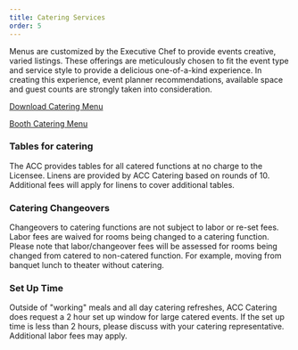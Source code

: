 ```yaml
---
title: Catering Services
order: 5
---
```


Menus are customized by the Executive Chef to provide events creative, varied listings. These offerings are meticulously chosen to fit the event type and service style to provide a delicious one-of-a-kind experience. In creating this experience, event planner recommendations, available space and guest counts are strongly taken into consideration.

[Download Catering Menu](https://assets.austinconventioncenter.com/2021/food_and_beverage/ACC-Catering-Menu.pdf)

[Booth Catering Menu](https://assets.austinconventioncenter.com/2023/Booth_Catering_Menu_2023.pdf)

### Tables for catering

The ACC provides tables for all catered functions at no charge to the Licensee.   Linens are provided by ACC Catering based on rounds of 10.  Additional fees will apply for linens to cover additional tables.

### Catering Changeovers

Changeovers to catering functions are not subject to labor or re-set fees. Labor fees are waived for rooms being changed to a catering function. Please note that labor/changeover fees will be assessed for rooms being changed from catered to non-catered function. For example, moving from banquet lunch to theater without catering.

### Set Up Time

Outside of "working" meals and all day catering refreshes, ACC Catering does request a 2 hour set up window for large catered events.  If the set up time is less than 2 hours, please discuss with your catering representative.  Additional labor fees may apply.
